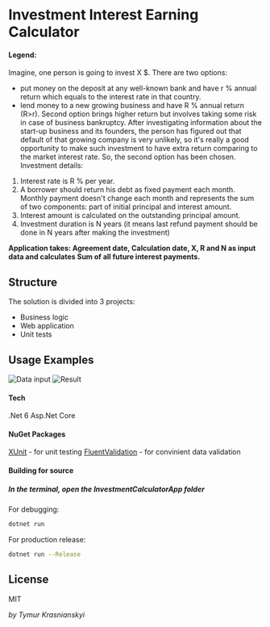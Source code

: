 
# Investment Interest Earning Calculator

#### Legend:
Imagine, one person is going to invest X $. There are two options:
- put money on the deposit at any well-known bank and have r % annual return which equals to the interest rate in that country.
- lend money to a new growing business and have R % annual return (R>r).
  Second option brings higher return but involves taking some risk in case of business bankruptcy.
  After investigating information about the start-up business and its founders, the person has figured out that default of that growing company is very unlikely, so it's really a good opportunity to make such investment to have extra return comparing to the market interest rate.
  So, the second option has been chosen. Investment details:

1. Interest rate is R % per year.
2. A borrower should return his debt as fixed payment each month. Monthly payment doesn't
   change each month and represents the sum of two components: part of initial principal and
   interest amount.
3. Interest amount is calculated on the outstanding principal amount.
4. Investment duration is N years (it means last refund payment should be done in N years
   after making the investment)

**Application takes: Agreement date, Calculation date, X, R and N as input data and
calculates Sum of all future interest payments.**

## Structure
The solution is divided into 3 projects:
- Business logic
- Web application
- Unit tests

## Usage Examples

![Data input](https://i.imgur.com/WRfOmYB.png|height=100)
![Result](https://i.imgur.com/cfewVte.png|height=100)


#### Tech

.Net 6
Asp.Net Core


#### NuGet Packages

[XUnit](https://www.nuget.org/packages/xunit) - for unit testing
[FluentValidation](http://fluentvalidation.net) - for convinient data validation


#### Building for source
##### In the terminal, open the InvestmentCalculatorApp folder
For debugging:
```sh
dotnet run
```
For production release:
```sh
dotnet run --Release
```

## License

MIT

_by Tymur Krasnianskyi_